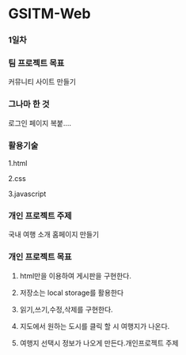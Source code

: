 # GSITM-Web
### 1일차



### 팀 프로젝트 목표

커뮤니티 사이트 만들기

### 그나마 한 것

로그인 페이지 복붙....



### 활용기술 

1.html

2.css

3.javascript



### 개인 프로젝트 주제

국내 여행 소개 홈페이지 만들기

###  개인 프로젝트 목표

1. html만을 이용하여 게시판을 구현한다.

2. 저장소는 local storage를 활용한다

3. 읽기,쓰기,수정,삭제를 구현한다.

4. 지도에서 원하는 도시를 클릭 할 시 여행지가 나온다.

5. 여행지 선택시 정보가 나오게 만든다.개인프로젝트 주제

   

   
